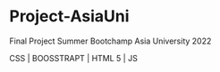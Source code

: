 # Project-AsiaUni
Final Project Summer Bootchamp Asia University 2022

CSS | BOOSSTRAPT | HTML 5 | JS

